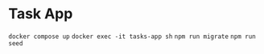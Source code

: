 # Task App
```docker compose up```
```docker exec -it tasks-app sh``` 
```npm run migrate```
```npm run seed```
